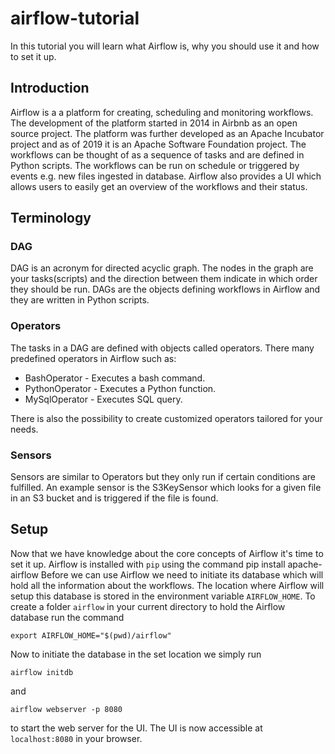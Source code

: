 # airflow-tutorial
In this tutorial you will learn what Airflow is, why you should use it and how to set it up.

## Introduction

Airflow is a a platform for creating, scheduling and monitoring workflows. The development of the platform started in 2014 in Airbnb as an open source project. The platform was further developed as an Apache Incubator project and as of 2019 it is an Apache Software Foundation project. The workflows can be thought of as a sequence of tasks and are defined in Python scripts. The workflows can be run on schedule or triggered by events e.g. new files ingested in database. Airflow also provides a UI which allows users to easily get an overview of the workflows and their status.

## Terminology

### DAG

DAG is an acronym for directed acyclic graph. The nodes in the graph are your tasks(scripts) and the direction between them indicate in which order they should be run. 
DAGs are the objects defining workflows in Airflow and they are written in Python scripts.

### Operators

The tasks in a DAG are defined with objects called operators. There many predefined operators in Airflow such as:

* BashOperator - Executes a bash command.
* PythonOperator - Executes a Python function.
* MySqlOperator - Executes SQL query.

There is also the possibility to create customized operators tailored for your needs.

### Sensors

Sensors are similar to Operators but they only run if certain conditions are fulfilled. An example sensor is the S3KeySensor which looks for a given file in an S3 bucket and is triggered if the file is found.

## Setup

Now that we have knowledge about the core concepts of Airflow it's time to set it up. Airflow is installed with `pip` using the command 
    pip install apache-airflow
Before we can use Airflow we need to initiate its database which will hold all the information about the workflows. The location where Airflow will setup this database is stored in the environment variable `AIRFLOW_HOME`. To create a folder `airflow` in your current directory to hold the Airflow database run the command

    export AIRFLOW_HOME="$(pwd)/airflow"

Now to initiate the database in the set location we simply run

    airflow initdb
   
and 

    airflow webserver -p 8080
    
to start the web server for the UI. The UI is now accessible at `localhost:8080` in your browser.
    


